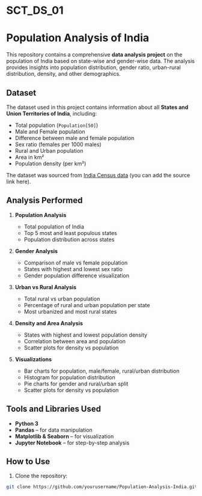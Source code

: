# SCT_DS_01
# Population Analysis of India

This repository contains a comprehensive **data analysis project** on the population of India based on state-wise and gender-wise data. The analysis provides insights into population distribution, gender ratio, urban-rural distribution, density, and other demographics.

## Dataset

The dataset used in this project contains information about all **States and Union Territories of India**, including:

- Total population (`Population[50]`)
- Male and Female population
- Difference between male and female population
- Sex ratio (females per 1000 males)
- Rural and Urban population
- Area in km²
- Population density (per km²)

The dataset was sourced from [India Census data](#) (you can add the source link here).

## Analysis Performed

1. **Population Analysis**
   - Total population of India
   - Top 5 most and least populous states
   - Population distribution across states

2. **Gender Analysis**
   - Comparison of male vs female population
   - States with highest and lowest sex ratio
   - Gender population difference visualization

3. **Urban vs Rural Analysis**
   - Total rural vs urban population
   - Percentage of rural and urban population per state
   - Most urbanized and most rural states

4. **Density and Area Analysis**
   - States with highest and lowest population density
   - Correlation between area and population
   - Scatter plots for density vs population

5. **Visualizations**
   - Bar charts for population, male/female, rural/urban distribution
   - Histogram for population distribution
   - Pie charts for gender and rural/urban split
   - Scatter plots for density vs population

## Tools and Libraries Used

- **Python 3**
- **Pandas** – for data manipulation
- **Matplotlib & Seaborn** – for visualization
- **Jupyter Notebook** – for step-by-step analysis

## How to Use

1. Clone the repository:

```bash
git clone https://github.com/yourusername/Population-Analysis-India.git
